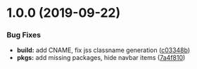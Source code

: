 # 1.0.0 (2019-09-22)


### Bug Fixes

* **build:** add CNAME, fix jss classname generation ([c03348b](https://github.com/microfleet/microfleet.io/commit/c03348b))
* **pkgs:** add missing packages, hide navbar items ([7a4f810](https://github.com/microfleet/microfleet.io/commit/7a4f810))
